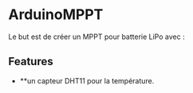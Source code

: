 # ArduinoMPPT

Le but est de créer un MPPT pour batterie LiPo avec :

## Features
* **un capteur DHT11 pour la température.
